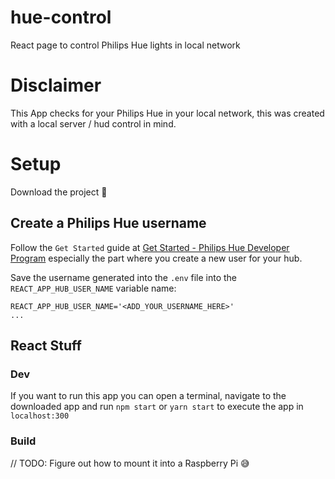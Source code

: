 # hue-control
React page to control Philips Hue lights in local network

# Disclaimer
This App checks for your Philips Hue in your local network, this was created with a local server / hud control in mind.

# Setup
Download the project :tongue:
## Create a Philips Hue username
Follow the `Get Started` guide at [Get Started - Philips Hue Developer Program](https://developers.meethue.com/develop/get-started-2/) especially the part where you create a new user for your hub.

Save the username generated into the `.env` file into the `REACT_APP_HUB_USER_NAME` variable name:
```
REACT_APP_HUB_USER_NAME='<ADD_YOUR_USERNAME_HERE>'
...
```

## React Stuff
### Dev
If you want to run this app you can open a terminal, navigate to the downloaded app and run `npm start` or `yarn start` to execute the app in `localhost:300`

### Build
// TODO: Figure out how to mount it into a Raspberry Pi :sweat_smile:
